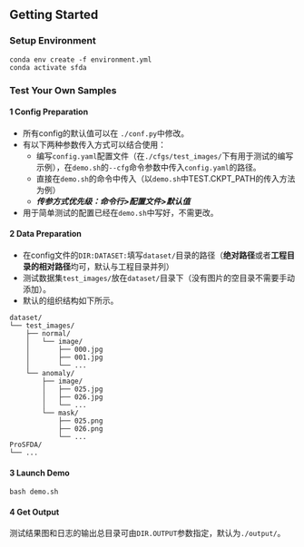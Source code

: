 ## Getting Started
### Setup Environment 
```
conda env create -f environment.yml
conda activate sfda
```
### Test Your Own Samples
#### 1 Config Preparation
- 所有config的默认值可以在 `./conf.py`中修改。
- 有以下两种参数传入方式可以结合使用：
  - 编写`config.yaml`配置文件（在`./cfgs/test_images/`下有用于测试的编写示例），在`demo.sh`的`--cfg`命令参数中传入`config.yaml`的路径。
  - 直接在`demo.sh`的命令中传入（以`demo.sh`中TEST.CKPT_PATH的传入方法为例）
  - ***传参方式优先级：命令行>配置文件>默认值***
- 用于简单测试的配置已经在`demo.sh`中写好，不需更改。
#### 2 Data Preparation
- 在config文件的`DIR:DATASET:`填写`dataset/`目录的路径（**绝对路径**或者**工程目录的相对路径**均可，默认与工程目录并列）
- 测试数据集`test_images/`放在`dataset/`目录下（没有图片的空目录不需要手动添加）。
- 默认的组织结构如下所示。

```
dataset/
└── test_images/
    ├── normal/
    │   └── image/
    │       ├── 000.jpg
    │       ├── 001.jpg
    │       └── ...
    └── anomaly/
        ├── image/
        │   ├── 025.jpg
        │   ├── 026.jpg
        │   └── ...
        └── mask/
            ├── 025.png
            ├── 026.png
            └── ...
ProSFDA/
└── ...
```
#### 3 Launch Demo
```
bash demo.sh
```

#### 4 Get Output
测试结果图和日志的输出总目录可由`DIR.OUTPUT`参数指定，默认为`./output/`。